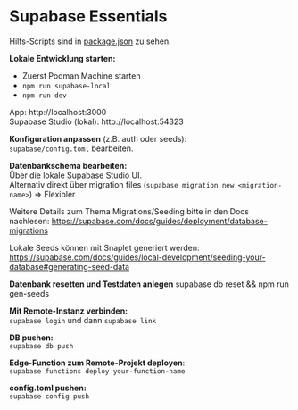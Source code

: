 # Supabase Essentials
Hilfs-Scripts sind in [package.json](./package.json) zu sehen.

**Lokale Entwicklung starten:**
- Zuerst Podman Machine starten
- `npm run supabase-local`
- `npm run dev`

App: http://localhost:3000 \
Supabase Studio (lokal): http://localhost:54323

**Konfiguration anpassen** (z.B. auth oder seeds): \
`supabase/config.toml` bearbeiten.

**Datenbankschema bearbeiten:** \
Über die lokale Supabase Studio UI. \
Alternativ direkt über migration files (`supabase migration new <migration-name>`) => Flexibler

Weitere Details zum Thema Migrations/Seeding bitte in den Docs nachlesen: https://supabase.com/docs/guides/deployment/database-migrations

Lokale Seeds können mit Snaplet generiert werden: https://supabase.com/docs/guides/local-development/seeding-your-database#generating-seed-data

**Datenbank resetten und Testdaten anlegen**
supabase db reset && npm run gen-seeds

**Mit Remote-Instanz verbinden:** \
`supabase login` und dann `supabase link`

**DB pushen:** \
`supabase db push`

**Edge-Function zum Remote-Projekt deployen**: \
`supabase functions deploy your-function-name`

**config.toml pushen:** \
`supabase config push`
